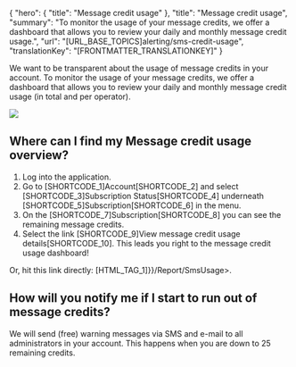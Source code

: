{
  "hero": {
    "title": "Message credit usage"
  },
  "title": "Message credit usage",
  "summary": "To monitor the usage of your message credits, we offer a dashboard that allows you to review your daily and monthly message credit usage.",
  "url": "[URL_BASE_TOPICS]alerting/sms-credit-usage",
  "translationKey": "[FRONTMATTER_TRANSLATIONKEY]"
}

We want to be transparent about the usage of message credits in your account. To monitor the usage of your message credits, we offer a dashboard that allows you to review your daily and monthly message credit usage (in total and per operator).

![]([LINK_URL_1])

## Where can I find my Message credit usage overview?

1.  Log into the application.
2.  Go to [SHORTCODE_1]Account[SHORTCODE_2] and select [SHORTCODE_3]Subscription Status[SHORTCODE_4] underneath [SHORTCODE_5]Subscription[SHORTCODE_6] in the menu.
3.  On the [SHORTCODE_7]Subscription[SHORTCODE_8] you can see the remaining message credits.
4.  Select the link [SHORTCODE_9]View message credit usage details[SHORTCODE_10]. This leads you right to the message credit usage dashboard!

Or, hit this link directly: [HTML_TAG_1]}}/Report/SmsUsage>.

## How will you notify me if I start to run out of message credits?

We will send (free) warning messages via SMS and e-mail to all administrators in your account. This happens when you are down to 25 remaining credits.
